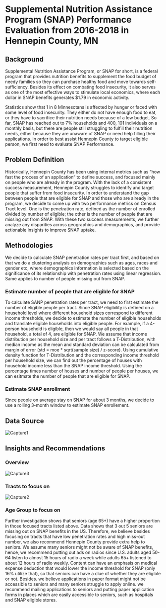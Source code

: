 # Supplemental Nutrition Assistance Program (SNAP) Performance Evaluation from 2016-2018 in Hennepin County, MN

## Background 
Supplemental Nutrition Assistance Program, or SNAP for short, is a federal program that provides nutrition benefits to supplement the food budget of needy families so they can purchase healthy food and move towards self-sufficiency. Besides its effect on combating food insecurity, it also serves as one of the most effective ways to stimulate local economics, where each dollar in SNAP benefits generates $1.79 in economic activity. 

Statistics show that 1 in 8 Minnesotans is affected by hunger or faced with some level of food insecurity. They either do not have enough food to eat, or they have to sacrifice their nutrition needs because of a low budget. So far, SNAP has reached out to 7% households and 400, 101 individuals on a monthly basis, but there are people still struggling to fulfill their nutrition needs, either because they are unaware of SNAP or need help filling their applications. In order to best assist Hennepin County to target eligible person, we first need to evaluate SNAP Performance.

## Problem Definition
Historically, Hennepin County has been using internal metrics such as “how fast the process of an application” to define success, and focused mainly on people who are already in the program. With the lack of a consistent success measurement, Hennepin County struggles to identify and target people that suffer from food insecurity. In order to understand the gap between people that are eligible for SNAP and those who are already in the program, we decide to come up with two performance metrics on Census Tract level. One is the penetration rate, defined as the number of enrolled divided by number of eligible; the other is the number of people that are missing out from SNAP. With these two success measurements, we further analyze any disparities across geographics and demographics, and provide actionable insights to improve SNAP uptake. 

## Methodologies 
We decide to calculate SNAP penetration rates per tract first, and based on that we do a clustering analysis on demographics such as ages, races and gender etc, where
demographics information is selected based on the significance of its relationship with penetration rates using linear regression. Same applies to number of people missing out from SNAP.

### Estimate number of people that are eligible for SNAP
To calculate SANP penetration rates per tract, we need to first estimate the number of eligible people per tract. Since SNAP eligibility is defined on a household level where 
different household sizes correspond to different income thresholds, we decide to estimate the number of eligible households and translate eligible households into eligible people. For example, if a 4-person household is eligible, then we would say all people in that household, a total of 4, are eligible for SNAP. We assume that income distribution per household size and per tract follows a T-Distribution, with median income as the mean and standard deviation can be calculated from margin of error (std = moe * sqrt(sample size) / z-score). Using cumulative density function for T-Distribution and the corresponding income threshold per household size, we can find out the percentage of houses with household income less than the SNAP income threshold. Using the percentage times number of houses and number of people per houses, we can esitmate the number of people that are eligible for SNAP. 

### Estimate SNAP enrollment 
Since people on average stay on SNAP for about 3 months, we decide to use a rolling 3-month window to estimate SNAP enrollement. 

## Data Source 
![Capture1](https://user-images.githubusercontent.com/76879882/103465788-8c100480-4d04-11eb-8a9f-c82bccebe488.PNG)

## Insights and Recommendations 
### Overview 
![Capture3](https://user-images.githubusercontent.com/76879882/103466678-9a621e80-4d0c-11eb-8b27-d34f8b81c6ea.PNG)

### Tracts to focus on 
![Capture2](https://user-images.githubusercontent.com/76879882/103466437-d5635280-4d0a-11eb-90ff-8c6c29b96f3a.PNG)

### Age Group to focus on 
Further investigation shows that seniors (age 65+) have a higher proportion in those focused tracts listed above. Data shows that 3 out 5 seniors are missing out on SNAP benefits in the US. Therefore, we believe besides focusing on tracts that have low penetration rates and high miss-out number, we also recommend Hennepin County provide extra help to seniors. We assume many seniors might not be aware of SNAP benefits, hence, we recommend putting out ads on radios since U.S. adults aged 50-64 listen to almost 15 hours of radio a week while adults 65+ listened to about 12 hours of radio weekly. Content can have an emphasis on medical expense deduction that would lower the income threshold for SNAP (only 16% utilize that), so that seniors can have a clue of whether they are eligible or not. Besides. we believe applications in paper format might not be accessible to seniors and many seniors struggle to apply online. we recommend mailing applications to seniors and putting paper application forms in places which are easily accessible to seniors, such as hospitals and SNAP eligible stores. 







